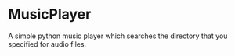 # MusicPlayer
A simple python music player which searches the directory that you specified for audio files.
